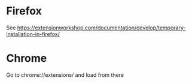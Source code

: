 # Firefox #

See https://extensionworkshop.com/documentation/develop/temporary-installation-in-firefox/

# Chrome #

Go to chrome://extensions/ and load from there
